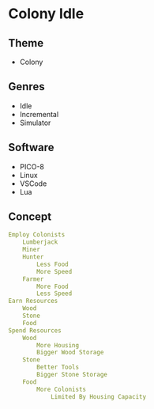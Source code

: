 # Colony Idle
## Theme
- Colony
## Genres
- Idle
- Incremental
- Simulator
## Software
- PICO-8
- Linux
- VSCode
- Lua
## Concept
```yml
Employ Colonists
	Lumberjack
	Miner
	Hunter
		Less Food
		More Speed
	Farmer
		More Food
		Less Speed
Earn Resources
	Wood
	Stone
	Food
Spend Resources
	Wood
		More Housing
		Bigger Wood Storage
	Stone
		Better Tools
		Bigger Stone Storage
	Food
		More Colonists
			Limited By Housing Capacity
```